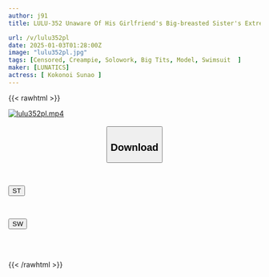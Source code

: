 ```yaml
---
author: j91
title: LULU-352 Unaware Of His Girlfriend's Big-breasted Sister's Extreme Swimsuit, He Couldn't Resist And Inserted His Fully Erect Cock Through Her High-cut Swimsuit... And Then He Inserted It Raw! After Being Teased For A Long Time, Her Sensitivity Increased And She Was Soaked And Embarrassed That He Came Inside Her Again And Again! Kui Sunao

url: /v/lulu352pl
date: 2025-01-03T01:28:00Z
image: "lulu352pl.jpg"
tags: [Censored, Creampie, Solowork, Big Tits, Model, Swimsuit	]
maker: [LUNATICS]
actress: [ Kokonoi Sunao ]
---
```



{{< rawhtml >}}

<div class="video" data-videoid="zlZRoK1J9dTY30D">
    <a href="javascript:;">
        <img src="/v/lulu352pl/lulu352pl.jpg" width="WIDTH" height="HEIGHT" alt="lulu352pl.mp4" loading="lazy">
    </a>
</div>

<script type="text/javascript" src="https://j91.asia/asset/on-demand-st.js"></script>

<br>
  <link rel="stylesheet" href="https://j91.asia/asset/bs5.css">
  
  <center>
  <button class="btn btn-primary" type="button" data-bs-toggle="collapse" data-bs-target=".multi-collapse" aria-expanded="false" aria-controls="multiCollapseExample1 multiCollapseExample2"><h2>Download</h2></button></center>
</p>
<div class="row">
  <div class="col">
    <div class="collapse multi-collapse" id="multiCollapseExample1">
      <div class="card card-body">
	      	      <br>
<div class="buttons">  
<p><a href="/v/lulu352pl/st.html" target="_blank"><button class="btn-hover color-3"><i class="fa fa-download"></i> ST</button></a></p></div>
    </div>
  </div>
</div>
  <div class="col">
    <div class="collapse multi-collapse" id="multiCollapseExample2">
      <div class="card card-body">
	      <br>
<div class="buttons">
<p><a href="/v/lulu352pl/sw.html" target="_blank"><button class="btn-hover color-2"><i class="fa fa-download"></i> SW</button></a></p></div>
<br><br>
      </div>
    </div>
  </div>
</div>

{{< /rawhtml >}}